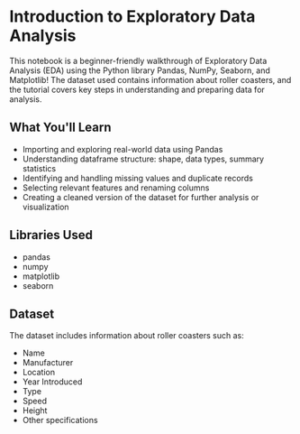 # Introduction to Exploratory Data Analysis

This notebook is a beginner-friendly walkthrough of Exploratory Data Analysis (EDA) using the Python library Pandas, NumPy, Seaborn, and Matplotlib! The dataset used contains information about roller coasters, and the tutorial covers key steps in understanding and preparing data for analysis.

## What You'll Learn

- Importing and exploring real-world data using Pandas  
- Understanding dataframe structure: shape, data types, summary statistics  
- Identifying and handling missing values and duplicate records  
- Selecting relevant features and renaming columns  
- Creating a cleaned version of the dataset for further analysis or visualization  

## Libraries Used

- pandas  
- numpy  
- matplotlib  
- seaborn  

## Dataset

The dataset includes information about roller coasters such as:

- Name  
- Manufacturer  
- Location  
- Year Introduced  
- Type  
- Speed  
- Height  
- Other specifications  
